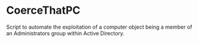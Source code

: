 # CoerceThatPC
Script to automate the exploitation of a computer object being a member of an Administrators group within Active Directory.
